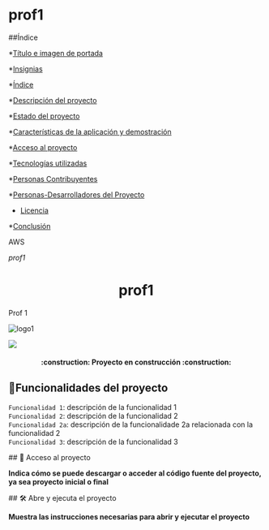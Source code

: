 # prof1
##Índice

*[Título e imagen de portada](#Título-e-imagen-de-portada)

*[Insignias](#insignias)

*[Índice](#índice)

*[Descripción del proyecto](#descripción-del-proyecto)

*[Estado del proyecto](#Estado-del-proyecto)

*[Características de la aplicación y demostración](#Características-de-la-aplicación-y-demostración)

*[Acceso al proyecto](#acceso-proyecto)

*[Tecnologías utilizadas](#tecnologías-utilizadas)

*[Personas Contribuyentes](#personas-contribuyentes)

*[Personas-Desarrolladores del Proyecto](#personas-desarrolladores)

* [Licencia](#licencia)

*[Conclusión](#conclusión)


AWS

<em>  prof1 </em>
<h1 align="center"> prof1 </h1>

Prof 1


![logo1](https://user-images.githubusercontent.com/13646878/230934101-68925ed9-d1de-40fb-b64d-22f6b4bbbf42.png)
  
<p align="left">
   <img src="https://img.shields.io/badge/STATUS-EN%20DESAROLLO-green">
   </p>
<h4 align="center">
:construction: Proyecto en construcción :construction:
</h4>

## :hammer:Funcionalidades del proyecto

 `Funcionalidad 1`: descripción de la funcionalidad 1<br> `Funcionalidad 2`: descripción de la funcionalidad 2 <br> `Funcionalidad 2a`: descripción de la funcionalidade 2a relacionada con la funcionalidad 2 <br> `Funcionalidad 3`: descripción de la funcionalidad 3


\## 📁 Acceso al proyecto

**Indica cómo se puede descargar o acceder al código fuente del proyecto, ya sea proyecto inicial o final**

\## 🛠️ Abre y ejecuta el proyecto

**Muestra las instrucciones necesarias para abrir y ejecutar el proyecto**

